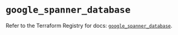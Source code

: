 # `google_spanner_database`

Refer to the Terraform Registry for docs: [`google_spanner_database`](https://registry.terraform.io/providers/hashicorp/google-beta/5.38.0/docs/resources/google_spanner_database).
